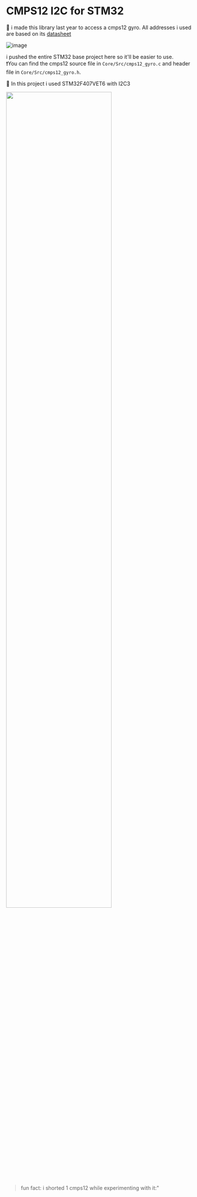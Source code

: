 # CMPS12 I2C for STM32

👾 i made this library last year to access a cmps12 gyro. All addresses i used are based on its [datasheet](https://www.robot-electronics.co.uk/files/cmps12.pdf)    

![image](https://github.com/user-attachments/assets/d5319268-ba6a-44fa-8c6d-03880289c292)

i pushed the entire STM32 base project here so it'll be easier to use.      
❗You can find the cmps12 source file in   ```Core/Src/cmps12_gyro.c``` and header file in ```Core/Src/cmps12_gyro.h```.

👾 In this project i used STM32F407VET6 with I2C3   

<img src="https://github.com/user-attachments/assets/5e809354-1a5f-4f44-8543-20ca709cd8a6" width="75%">

> fun fact: i shorted 1 cmps12 while experimenting with it:"
